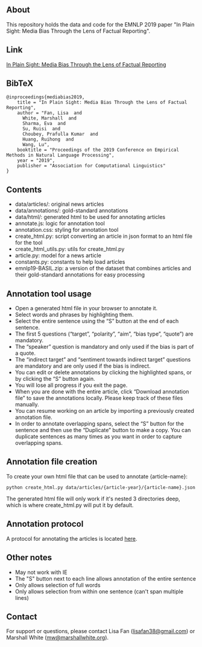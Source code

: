## About

This repository holds the data and code for the EMNLP 2019 paper "In Plain Sight: Media Bias Through the Lens of Factual Reporting".


## Link

[In Plain Sight: Media Bias Through the Lens of Factual Reporting](https://arxiv.org/abs/1909.02670)


## BibTeX

```
@inproceedings{mediabias2019,
    title = "In Plain Sight: Media Bias Through the Lens of Factual Reporting",
    author = "Fan, Lisa  and
      White, Marshall  and
      Sharma, Eva  and
      Su, Ruisi  and
      Choubey, Prafulla Kumar  and
      Huang, Ruihong  and
      Wang, Lu",
    booktitle = "Proceedings of the 2019 Conference on Empirical Methods in Natural Language Processing",
    year = "2019",
    publisher = "Association for Computational Linguistics"
}
```


## Contents
- data/articles/: original news articles  
- data/annotations/: gold-standard annotations  
- data/html/: generated html to be used for annotating articles  
- annotate.js: logic for annotation tool  
- annotation.css: styling for annotation tool  
- create_html.py: script converting an article in json format to an html file for the tool  
- create_html_utils.py: utils for create_html.py  
- article.py: model for a news article  
- constants.py: constants to help load articles  
- emnlp19-BASIL.zip: a version of the dataset that combines articles and their gold-standard annotations for easy processing

## Annotation tool usage
- Open a generated html file in your browser to annotate it.  
- Select words and phrases by highlighting them.  
- Select the entire sentence using the “S” button at the end of each sentence.  
- The first 5 questions (“target”, “polarity”, “aim”, “bias type”, “quote”) are mandatory.  
- The “speaker” question is mandatory and only used if the bias is part of a quote.  
- The “indirect target” and “sentiment towards indirect target” questions are mandatory and are only used if the bias is indirect.  
- You can edit or delete annotations by clicking the highlighted spans, or by clicking the “S” button again.  
- You will lose all progress if you exit the page.  
- When you are done with the entire article, click “Download annotation file” to save the annotations locally. Please keep track of these files manually.  
- You can resume working on an article by importing a previously created annotation file.  
- In order to annotate overlapping spans, select the “S” button for the sentence and then use the “Duplicate” button to make a copy. You can duplicate sentences as many times as you want in order to capture overlapping spans.  


## Annotation file creation
To create your own html file that can be used to annotate {article-name}:
```
python create_html.py data/articles/{article-year}/{article-name}.json
```
The generated html file will only work if it's nested 3 directories deep, which is where create_html.py will put it by default.  


## Annotation protocol
A protocol for annotating the articles is located [here](https://github.com/lisafan/emnlp19-BASIL/blob/master/annotation-protocol.pdf).


## Other notes
- May not work with IE
- The "S" button next to each line allows annotation of the entire sentence
- Only allows selection of full words
- Only allows selection from within one sentence (can't span multiple lines)

## Contact 

For support or questions, please contact Lisa Fan (lisafan38@gmail.com) or Marshall White (mw@marshallwhite.org).
